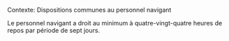 Contexte: Dispositions communes au personnel navigant

Le personnel navigant a droit au minimum à quatre-vingt-quatre heures de repos par période de sept jours.